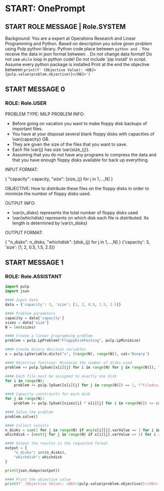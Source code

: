 # START: OnePrompt 
## START ROLE MESSAGE | Role.SYSTEM 
Background: You are a expert at Operations Research and Linear Programming and Python. Based on description you solve given problem using Pulp python library. Python code place between ```python and ```. You receive the data in json format between: <DATA></DATA>. Do not change data format! Do not use `while` loop in python code! Do not include 'pip install' in script. Assume every python package is installed Print at the end the objective between <OBJ></OBJ> `print(f' (Objective Value): <OBJ>{pulp.value(problem.objective)}</OBJ>')`  
## START MESSAGE 0 
### ROLE: Role.USER
<DESCRIPTION>
PROBLEM TYPE: MILP
PROBLEM INFO:

- Before going on vacation you want to make floppy disk backups of important files. 
- You have at your disposal several blank floppy disks with capacities of \var{capacity} GB. 
- They are given the size of the files that you want to save.
- Each file \var{j} has size \var{size_{j}}.
- Assuming that you do not have any programs to compress the data and that you have enough floppy disks available for back up everything.

INPUT FORMAT:

{
	"capacity": capacity,
	"size": [size_{j} for j in 1,...,N]
}

OBJECTIVE: How to distribute these files on the floppy disks in order to minimize the number of floppy disks used.

OUTPUT INFO:

- \var{n_disks} represents the total number of floppy disks used
- \var{whichdisk} represents on which disk each file is distributed. Its length is determined by \var{n_disks}

OUTPUT FORMAT:

{
	"n_disks": n_disks,
	"whichdisk": [disk_{j} for j in 1,...,N]
}
</DESCRIPTION>
<DATA>
{'capacity': 3, 'size': [1, 2, 0.5, 1.5, 2.5]}</DATA>


## START MESSAGE 1 
### ROLE: Role.ASSISTANT
```python
import pulp
import json

#### Input data
data = {'capacity': 3, 'size': [1, 2, 0.5, 1.5, 2.5]}

#### Problem parameters
capacity = data['capacity']
sizes = data['size']
N = len(sizes)

#### Create a linear programming problem
problem = pulp.LpProblem("FloppyDiskPacking", pulp.LpMinimize)

#### Create binary decision variables
x = pulp.LpVariable.dicts("x", (range(N), range(N)), cat='Binary')

#### Objective function: Minimize the number of disks used
problem += pulp.lpSum([x[i][j] for i in range(N) for j in range(N)]), "MinimizeDisks"

#### Each file must be assigned to exactly one disk
for i in range(N):
    problem += pulp.lpSum([x[i][j] for j in range(N)]) == 1, f"FileAssigned_{i}"

#### Capacity constraints for each disk
for j in range(N):
    problem += pulp.lpSum([sizes[i] * x[i][j] for i in range(N)]) <= capacity, f"DiskCapacity_{j}"

#### Solve the problem
problem.solve()

#### Collect results
n_disks = sum(1 for j in range(N) if any(x[i][j].varValue == 1 for i in range(N)))
whichdisk = [next(j for j in range(N) if x[i][j].varValue == 1) for i in range(N)]

#### Output the results in the requested format
output = {
    "n_disks": int(n_disks),
    "whichdisk": whichdisk
}

print(json.dumps(output))

#### Print the objective value
print(f' (Objective Value): <OBJ>{pulp.value(problem.objective)}</OBJ>')
```

